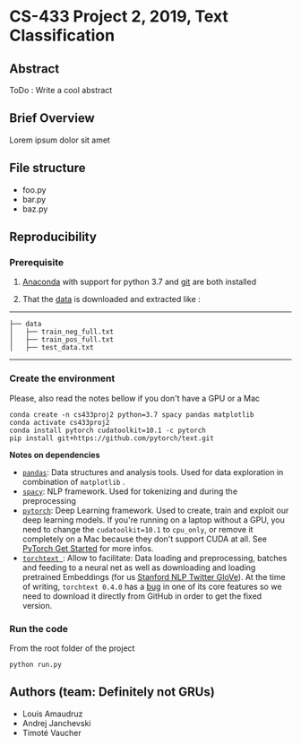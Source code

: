 # CS-433 Project 2, 2019, Text Classification
## Abstract

ToDo : Write a cool abstract

## Brief Overview

Lorem ipsum dolor sit amet 

## File structure

- foo.py
- bar.py
- baz.py

## Reproducibility

### Prerequisite
1. [Anaconda](https://www.anaconda.com/distribution/) with support for python 3.7 and [git](https://git-scm.com/downloads) are both installed

2. That the [data](https://www.aicrowd.com/challenges/epfl-ml-text-classification-2019/dataset_files) is downloaded and extracted like :
------------

    ├── data
    │   ├── train_neg_full.txt
    │   ├── train_pos_full.txt
    │   ├── test_data.txt

--------

### Create the environment

Please, also read the notes bellow if you don't have a GPU or a Mac

```shell
conda create -n cs433proj2 python=3.7 spacy pandas matplotlib
conda activate cs433proj2
conda install pytorch cudatoolkit=10.1 -c pytorch
pip install git+https://github.com/pytorch/text.git
```

**Notes on dependencies**

- [`pandas`]( https://pandas.pydata.org/ ):  Data structures and analysis tools. Used for data exploration in combination of `matplotlib` .
- [`spacy`]( https://spacy.io/ ): NLP framework. Used for tokenizing and during the preprocessing
- [`pytorch`]( https://pytorch.org/ ): Deep Learning framework. Used to create, train and exploit our deep learning models. If you're running on a laptop without a GPU, you need to change the `cudatoolkit=10.1` to `cpu_only`, or remove it completely on a Mac because they don't support CUDA at all. See [PyTorch Get Started]( https://pytorch.org/get-started/locally/ ) for more infos.
- [`torchtext `]( https://pytorch.org/text/index.html ): Allow to facilitate: Data loading and preprocessing, batches and feeding to a neural net as well as downloading and loading pretrained Embeddings (for us [Stanford NLP Twitter GloVe]( https://nlp.stanford.edu/projects/glove/ )). At the time of writing, `torchtext 0.4.0` has a [bug]( https://github.com/pytorch/text/pull/584 ) in one of its core features so we need to download it directly from GitHub in order to get the fixed version.

### Run the code

From the root folder of the project

```shell
python run.py
```

## Authors (team: Definitely not GRUs)

- Louis Amaudruz
- Andrej Janchevski
- Timoté Vaucher